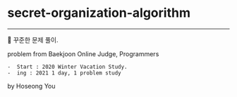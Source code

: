 # secret-organization-algorithm
---


:sheep: 꾸준한 문제 풀이.


problem from Baekjoon Online Judge, Programmers


    -  Start : 2020 Winter Vacation Study.
    -  ing : 2021 1 day, 1 problem study 
    
    
by Hoseong You 
